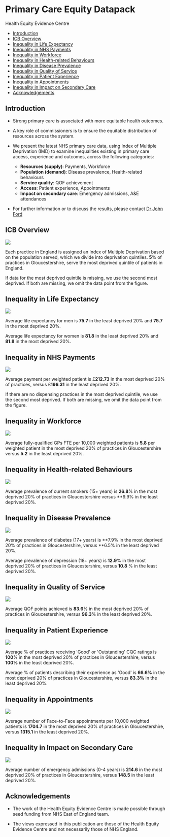 # Primary Care Equity Datapack
Health Equity Evidence Centre

- [Introduction](#introduction)
- [ICB Overview](#icb-overview)
- [Inequality in Life Expectancy](#inequality-in-life-expectancy)
- [Inequality in NHS Payments](#inequality-in-nhs-payments)
- [Inequality in Workforce](#inequality-in-workforce)
- [Inequality in Health-related
  Behaviours](#inequality-in-health-related-behaviours)
- [Inequality in Disease Prevalence](#inequality-in-disease-prevalence)
- [Inequality in Quality of Service](#inequality-in-quality-of-service)
- [Inequality in Patient Experience](#inequality-in-patient-experience)
- [Inequality in Appointments](#inequality-in-appointments)
- [Inequality in Impact on Secondary
  Care](#inequality-in-impact-on-secondary-care)
- [Acknowledgements](#acknowledgements)

## Introduction

- Strong primary care is associated with more equitable health outcomes.

- A key role of commissioners is to ensure the equitable distribution of
  resources across the system.

- We present the latest NHS primary care data, using Index of Multiple
  Deprivation (IMD) to examine inequalities existing in primary care
  access, experience and outcomes, across the following categories:

  - **Resources (supply)**: Payments, Workforce
  - **Population (demand)**: Disease prevalence, Health-related
    behaviours
  - **Service quality**: QOF achievement
  - **Access**: Patient experience, Appointments
  - **Impact on secondary care**: Emergency admissions, A&E attendances

- For further information or to discuss the results, please contact [Dr
  John Ford](j.a.ford@qmul.ac.uk)

## ICB Overview

![](figure-commonmark/overview-1.png)

Each practice in England is assigned an Index of Multiple Deprivation
based on the population served, which we divide into deprivation
quintiles. **5**% of practices in Gloucestershire, serve the most
deprived quintile of patients in England.

If data for the most deprived quintile is missing, we use the second
most deprived. If both are missing, we omit the data point from the
figure.

## Inequality in Life Expectancy

![](figure-commonmark/Life_Expectancy-1.png)

Average life expectancy for men is **75.7** in the least deprived 20%
and **75.7** in the most deprived 20%.

Average life expectancy for women is **81.8** in the least deprived 20%
and **81.8** in the most deprived 20%.

## Inequality in NHS Payments

![](figure-commonmark/payments-1.png)

Average payment per weighted patient is £**212.73** in the most deprived
20% of practices, versus £**196.31** in the least deprived 20%.

If there are no dispensing practices in the most deprived quintile, we
use the second most deprived. If both are missing, we omit the data
point from the figure.

## Inequality in Workforce

![](figure-commonmark/workforce-1.png)

Average fully-qualified GPs FTE per 10,000 weighted patients is **5.8**
per weighted patient in the most deprived 20% of practices in
Gloucestershire versus **5.2** in the least deprived 20%.

## Inequality in Health-related Behaviours

![](figure-commonmark/behaviours-1.png)

Average prevalence of current smokers (15+ years) is **26.8**% in the
most deprived 20% of practices in Gloucestershire versus \*\*9.9% in the
least deprived 20%.

## Inequality in Disease Prevalence

![](figure-commonmark/prevalence-1.png)

Average prevalence of diabetes (17+ years) is **7.9% in the most
deprived 20% of practices in Gloucestershire, versus **6.5% in the least
deprived 20%.

Average prevalence of depression (18+ years) is **12.9**% in the most
deprived 20% of practices in Gloucestershire, versus **10.8** % in the
least deprived 20%.

## Inequality in Quality of Service

![](figure-commonmark/quality-1.png)

Average QOF points achieved is **83.6**% in the most deprived 20% of
practices in Gloucestershire, versus **96.3**% in the least deprived
20%.

## Inequality in Patient Experience

![](figure-commonmark/exp-1.png)

Average % of practices receiving 'Good' or 'Outstanding' CQC ratings is
**100**% in the most deprived 20% of practices in Gloucestershire,
versus **100%** in the least deprived 20%.

Average % of patients describing their experience as 'Good' is **66.6%**
in the most deprived 20% of practices in Gloucestershire, versus
**83.3%** in the least deprived 20%.

## Inequality in Appointments

![](figure-commonmark/appts-1.png)

Average number of Face-to-Face appointments per 10,000 weighted patients
is **1704.7** in the most deprived 20% of practices in Gloucestershire,
versus **1315.1** in the least deprived 20%.

## Inequality in Impact on Secondary Care

![](figure-commonmark/secondary-1.png)

Average number of emergency admissions (0-4 years) is **214.6** in the
most deprived 20% of practices in Gloucestershire, versus **148.5** in
the least deprived 20%.

## Acknowledgements

- The work of the Health Equity Evidence Centre is made possible through
  seed funding from NHS East of England team.

- The views expressed in this publication are those of the Health Equity
  Evidence Centre and not necessarily those of NHS England.

